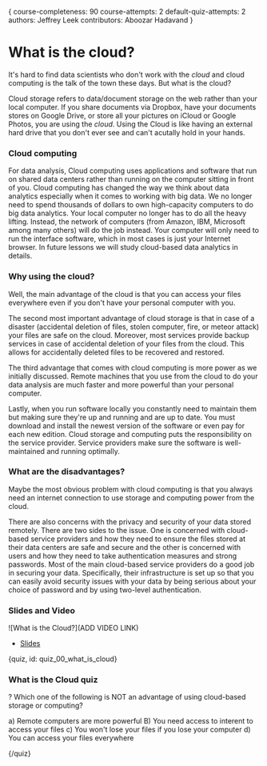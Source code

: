 {
course-completeness: 90
course-attempts: 2
default-quiz-attempts: 2
authors: Jeffrey Leek
contributors: Aboozar Hadavand
}

# What is the cloud?

It's hard to find data scientists who don't work with the *cloud* and cloud computing is the talk of the town these days. But what is the cloud?

Cloud storage refers to data/document storage on the web rather than your local computer. If you share documents via Dropbox, have your documents stores on Google Drive, or store all your pictures on iCloud or Google Photos, you are using the *cloud*. Using the Cloud is like having an external hard drive that you don't ever see and can't acutally hold in your hands.  


### Cloud computing

For data analysis, Cloud computing uses applications and software that run on shared data centers rather than running on the computer sitting in front of you. Cloud computing has changed the way we think about data analytics especially when it comes to working with big data. We no longer need to spend thousands of dollars to own high-capacity computers to do big data analytics. Your local computer no longer has to do all the heavy lifting. Instead, the network of computers (from Amazon, IBM, Microsoft among many others) will do the job instead. Your computer will only need to run the interface software, which in most cases is just your Internet browser. In future lessons we will study cloud-based data analytics in details.


### Why using the cloud?

Well, the main advantage of the cloud is that you can access your files everywhere even if you don't have your personal computer with you. 

The second most important advantage of cloud storage is that in case of a disaster (accidental deletion of files, stolen computer, fire, or meteor attack) your files are safe on the cloud. Moreover, most services provide backup services in case of accidental deletion of your files from the cloud. This allows for accidentally deleted files to be recovered and restored. 

The third advantage that comes with cloud computing is more power as we initially discussed. Remote machines that you use from the cloud to do your data analysis are much faster and more powerful than your personal computer.

Lastly, when you run software locally you constantly need to maintain them but making sure they're up and running and are up to date. You must download and install the newest version of the software or even pay for each new edition. Cloud storage and computing puts the responsibility on the service provider. Service providers make sure the software is well-maintained and running optimally.

### What are the disadvantages?

Maybe the most obvious problem with cloud computing is that you always need an internet connection to use storage and computing power from the cloud. 

There are also concerns with the privacy and security of your data stored remotely. There are two sides to the issue. One is concerned with cloud-based service providers and how they need to ensure the files stored at their data centers are safe and secure and the other is concerned with users and how they need to take authentication measures and strong passwords. Most of the main cloud-based service providers do a good job in securing your data. Specifically, their infrastructure is set up so that you can easily avoid security issues with your data by being serious about your choice of password and by using two-level authentication.

### Slides and Video

![What is the Cloud?](ADD VIDEO LINK)

* [Slides](https://docs.google.com/presentation/d/1ZJcA83EHDsMXevkZd7ALGNj4s4QufKag8WyS_-G4Sa4/edit?usp=sharing)


{quiz, id: quiz_00_what_is_cloud}

### What is the Cloud quiz

? Which one of the following is NOT an advantage of using cloud-based storage or computing?

a) Remote computers are more powerful
B) You need access to interent to access your files
c) You won't lose your files if you lose your computer
d) You can access your files everywhere

{/quiz}



